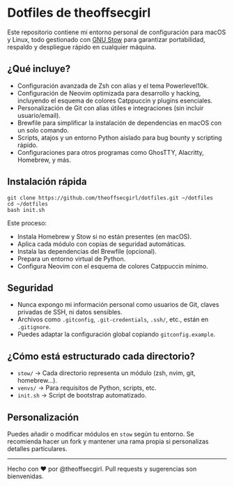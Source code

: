 # Dotfiles de theoffsecgirl

Este repositorio contiene mi entorno personal de configuración para macOS y Linux, todo gestionado con [GNU Stow](https://www.gnu.org/software/stow/) para garantizar portabilidad, respaldo y despliegue rápido en cualquier máquina.

## ¿Qué incluye?

- Configuración avanzada de Zsh con alias y el tema Powerlevel10k.
- Configuración de Neovim optimizada para desarrollo y hacking, incluyendo el esquema de colores Catppuccin y plugins esenciales.
- Personalización de Git con alias útiles e integraciones (sin incluir usuario/email).
- Brewfile para simplificar la instalación de dependencias en macOS con un solo comando.
- Scripts, atajos y un entorno Python aislado para bug bounty y scripting rápido.
- Configuraciones para otros programas como GhosTTY, Alacritty, Homebrew, y más.

## Instalación rápida

```other
git clone https://github.com/theoffsecgirl/dotfiles.git ~/dotfiles
cd ~/dotfiles
bash init.sh
```

Este proceso:

- Instala Homebrew y Stow si no están presentes (en macOS).
- Aplica cada módulo con copias de seguridad automáticas.
- Instala las dependencias del Brewfile (opcional).
- Prepara un entorno virtual de Python.
- Configura Neovim con el esquema de colores Catppuccin mínimo.

## Seguridad

- Nunca expongo mi información personal como usuarios de Git, claves privadas de SSH, ni datos sensibles.
- Archivos como `.gitconfig`, `.git-credentials`, `.ssh/`, etc., están en `.gitignore`.
- Puedes adaptar la configuración global copiando `gitconfig.example`.

## ¿Cómo está estructurado cada directorio?

- `stow/` → Cada directorio representa un módulo (zsh, nvim, git, homebrew…).
- `venvs/` → Para requisitos de Python, scripts, etc.
- `init.sh` → Script de bootstrap automatizado.

## Personalización

Puedes añadir o modificar módulos en `stow` según tu entorno. Se recomienda hacer un fork y mantener una rama propia si personalizas detalles particulares.

---

Hecho con ❤️ por @theoffsecgirl. Pull requests y sugerencias son bienvenidas.
